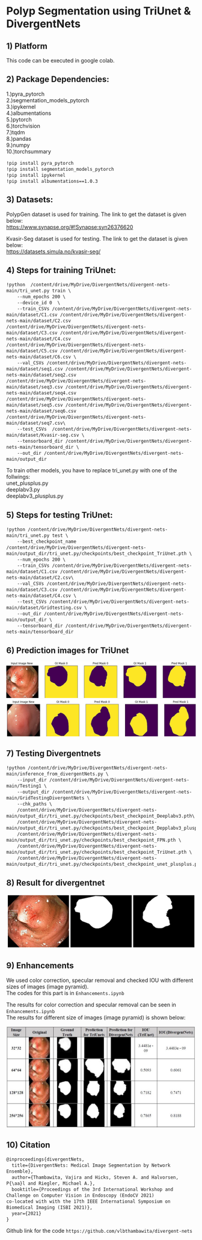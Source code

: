 
# Polyp Segmentation using TriUnet & DivergentNets

## 1) Platform
This code can be executed in google colab.

## 2) Package Dependencies:
1.)pyra_pytorch<br />
2.)segmentation_models_pytorch<br />
3.)ipykernel<br />
4.)albumentations<br />
5.)pytorch <br />
6.)torchvision <br />
7.)tqdm<br/>
8.)pandas<br />
9.)numpy<br />
10.)torchsummary<br />

```
!pip install pyra_pytorch
!pip install segmentation_models_pytorch
!pip install ipykernel
!pip install albumentations==1.0.3
```
## 3) Datasets:
PolypGen dataset is used for training. The link to get the dataset is given below:<br/>
https://www.synapse.org/#!Synapse:syn26376620

Kvasir-Seg dataset is used for testing.  The link to get the dataset is given below:<br/>
https://datasets.simula.no/kvasir-seg/

## 4) Steps for training TriUnet:
```
!python  /content/drive/MyDrive/DivergentNets/divergent-nets-main/tri_unet.py train \
    --num_epochs 200 \
    --device_id 0  \
    --train_CSVs /content/drive/MyDrive/DivergentNets/divergent-nets-main/dataset/C1.csv /content/drive/MyDrive/DivergentNets/divergent-nets-main/dataset/C2.csv /content/drive/MyDrive/DivergentNets/divergent-nets-main/dataset/C3.csv /content/drive/MyDrive/DivergentNets/divergent-nets-main/dataset/C4.csv /content/drive/MyDrive/DivergentNets/divergent-nets-main/dataset/C5.csv /content/drive/MyDrive/DivergentNets/divergent-nets-main/dataset/C6.csv \
    --val_CSVs /content/drive/MyDrive/DivergentNets/divergent-nets-main/dataset/seq1.csv /content/drive/MyDrive/DivergentNets/divergent-nets-main/dataset/seq2.csv /content/drive/MyDrive/DivergentNets/divergent-nets-main/dataset/seq3.csv /content/drive/MyDrive/DivergentNets/divergent-nets-main/dataset/seq4.csv /content/drive/MyDrive/DivergentNets/divergent-nets-main/dataset/seq5.csv /content/drive/MyDrive/DivergentNets/divergent-nets-main/dataset/seq6.csv /content/drive/MyDrive/DivergentNets/divergent-nets-main/dataset/seq7.csv\
    --test_CSVs  /content/drive/MyDrive/DivergentNets/divergent-nets-main/dataset/Kvasir-seg.csv \
    --tensorboard_dir /content/drive/MyDrive/DivergentNets/divergent-nets-main/tensorboard_dir \
    --out_dir /content/drive/MyDrive/DivergentNets/divergent-nets-main/output_dir 
```
To train other models, you have to replace tri_unet.py with one of the follwings: <br />
unet_plusplus.py<br />
deeplabv3.py<br />
deeplabv3_plusplus.py<br />

## 5) Steps for testing TriUnet:
```
!python /content/drive/MyDrive/DivergentNets/divergent-nets-main/tri_unet.py test \
    --best_checkpoint_name /content/drive/MyDrive/DivergentNets/divergent-nets-main/output_dir/tri_unet.py/checkpoints/best_checkpoint_TriUnet.pth \
    --num_epochs 200 \
    --train_CSVs /content/drive/MyDrive/DivergentNets/divergent-nets-main/dataset/C1.csv /content/drive/MyDrive/DivergentNets/divergent-nets-main/dataset/C2.csv\
    --val_CSVs /content/drive/MyDrive/DivergentNets/divergent-nets-main/dataset/C3.csv /content/drive/MyDrive/DivergentNets/divergent-nets-main/dataset/C4.csv \
    --test_CSVs /content/drive/MyDrive/DivergentNets/divergent-nets-main/dataset/Gridtesting.csv \
    --out_dir /content/drive/MyDrive/DivergentNets/divergent-nets-main/output_dir \
    --tensorboard_dir /content/drive/MyDrive/DivergentNets/divergent-nets-main/tensorboard_dir
```

## 6) Prediction images for TriUnet
![alt text](https://github.com/SabrinaNasrin/Segmentation-of-Polyps-in-Gastrointestinal-Tract-Images-Final-Code/blob/main/TriUNet%20%26%20DivergentNets/Prediction%20Images%20for%20TriUnet/test_0.jpg?raw=true)
![alt text](https://github.com/SabrinaNasrin/Segmentation-of-Polyps-in-Gastrointestinal-Tract-Images-Final-Code/blob/main/TriUNet%20%26%20DivergentNets/Prediction%20Images%20for%20TriUnet/test_1.jpg?raw=true)

## 7) Testing Divergentnets
```
!python /content/drive/MyDrive/DivergentNets/divergent-nets-main/inference_from_divergentNets.py \
    --input_dir /content/drive/MyDrive/DivergentNets/divergent-nets-main/Testing1 \
    --output_dir /content/drive/MyDrive/DivergentNets/divergent-nets-main/GridTestingDivergentNets \
    --chk_paths \
    /content/drive/MyDrive/DivergentNets/divergent-nets-main/output_dir/tri_unet.py/checkpoints/best_checkpoint_Deeplabv3.pth\
    /content/drive/MyDrive/DivergentNets/divergent-nets-main/output_dir/tri_unet.py/checkpoints/best_checkpoint_Depplabv3_plusplus.pth\
    /content/drive/MyDrive/DivergentNets/divergent-nets-main/output_dir/tri_unet.py/checkpoints/best_checkpoint_FPN.pth \
    /content/drive/MyDrive/DivergentNets/divergent-nets-main/output_dir/tri_unet.py/checkpoints/best_checkpoint_TriUnet.pth \
    /content/drive/MyDrive/DivergentNets/divergent-nets-main/output_dir/tri_unet.py/checkpoints/best_checkpoint_unet_plusplus.pth
 ```
## 8) Result for divergentnet
![alt text](https://github.com/SabrinaNasrin/Segmentation-of-Polyps-in-Gastrointestinal-Tract-Images-Final-Code/blob/main/TriUNet%20%26%20DivergentNets/prediction%20images%20for%20divergentnet/divergentnet%20result.jpg?raw=true)

## 9) Enhancements
We used color correction, specular removal and checked IOU with different sizes of images (image pyramid).<br/>
The codes for this part is in ```Enhancements.ipynb``` 

The results for color correction and specular removal can be seen in ```Enhancements.ipynb``` <br/>
The results for different size of images (image pyramid) is shown below:<br/>

![alt text](https://github.com/SabrinaNasrin/Segmentation-of-Polyps-in-Gastrointestinal-Tract-Images-Final-Code/blob/main/TriUNet%20%26%20DivergentNets/image-pyramid/image%20pyramid.jpg?raw=true)

## 10) Citation
```
@inproceedings{divergentNets,
  title={DivergentNets: Medical Image Segmentation by Network Ensemble},
  author={Thambawita, Vajira and Hicks, Steven A. and Halvorsen, P{\aa}l and Riegler, Michael A.},
  booktitle={Proceedings of the 3rd International Workshop and Challenge on Computer Vision in Endoscopy (EndoCV 2021)
co-located with with the 17th IEEE International Symposium on Biomedical Imaging (ISBI 2021)},
  year={2021}
}
```
Github link for the code ```https://github.com/vlbthambawita/divergent-nets```









